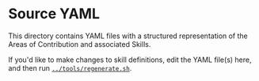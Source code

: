 # Source YAML
This directory contains YAML files with a structured representation of the Areas of Contribution and associated Skills.

If you'd like to make changes to skill definitions, edit the YAML file(s) here,
and then run [`../tools/regenerate.sh`](../tools).

